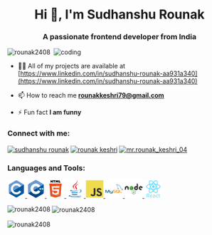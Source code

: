 <h1 align="center">Hi 👋, I'm Sudhanshu Rounak</h1>
<h3 align="center">A passionate frontend developer from India</h3>

<img align="right" alt="coding" width="400" src="https://i.pinimg.com/originals/38/a0/cc/38a0cc030a73b8592057bd7d01bfd56d.gif" img/>

<p align="left"> <img src="https://komarev.com/ghpvc/?username=rounak2408&label=Profile%20views&color=0e75b6&style=flat" alt="rounak2408" /> </p>

- 👨‍💻 All of my projects are available at [https://www.linkedin.com/in/sudhanshu-rounak-aa931a340](https://www.linkedin.com/in/sudhanshu-rounak-aa931a340)

- 📫 How to reach me **rounakkeshri79@gmail.com**

- ⚡ Fun fact **I am funny**

<h3 align="left">Connect with me:</h3>
<p align="left">
<a href="https://linkedin.com/in/sudhanshu rounak" target="blank"><img align="center" src="https://raw.githubusercontent.com/rahuldkjain/github-profile-readme-generator/master/src/images/icons/Social/linked-in-alt.svg" alt="sudhanshu rounak" height="30" width="40" /></a>
<a href="https://fb.com/rounak keshri" target="blank"><img align="center" src="https://raw.githubusercontent.com/rahuldkjain/github-profile-readme-generator/master/src/images/icons/Social/facebook.svg" alt="rounak keshri" height="30" width="40" /></a>
<a href="https://instagram.com/mr.rounak_keshri_04" target="blank"><img align="center" src="https://raw.githubusercontent.com/rahuldkjain/github-profile-readme-generator/master/src/images/icons/Social/instagram.svg" alt="mr.rounak_keshri_04" height="30" width="40" /></a>
</p>

<h3 align="left">Languages and Tools:</h3>
<p align="left"> <a href="https://www.cprogramming.com/" target="_blank" rel="noreferrer"> <img src="https://raw.githubusercontent.com/devicons/devicon/master/icons/c/c-original.svg" alt="c" width="40" height="40"/> </a> <a href="https://www.w3schools.com/cpp/" target="_blank" rel="noreferrer"> <img src="https://raw.githubusercontent.com/devicons/devicon/master/icons/cplusplus/cplusplus-original.svg" alt="cplusplus" width="40" height="40"/> </a> <a href="https://www.w3.org/html/" target="_blank" rel="noreferrer"> <img src="https://raw.githubusercontent.com/devicons/devicon/master/icons/html5/html5-original-wordmark.svg" alt="html5" width="40" height="40"/> </a> <a href="https://www.java.com" target="_blank" rel="noreferrer"> <img src="https://raw.githubusercontent.com/devicons/devicon/master/icons/java/java-original.svg" alt="java" width="40" height="40"/> </a> <a href="https://developer.mozilla.org/en-US/docs/Web/JavaScript" target="_blank" rel="noreferrer"> <img src="https://raw.githubusercontent.com/devicons/devicon/master/icons/javascript/javascript-original.svg" alt="javascript" width="40" height="40"/> </a> <a href="https://www.mysql.com/" target="_blank" rel="noreferrer"> <img src="https://raw.githubusercontent.com/devicons/devicon/master/icons/mysql/mysql-original-wordmark.svg" alt="mysql" width="40" height="40"/> </a> <a href="https://nodejs.org" target="_blank" rel="noreferrer"> <img src="https://raw.githubusercontent.com/devicons/devicon/master/icons/nodejs/nodejs-original-wordmark.svg" alt="nodejs" width="40" height="40"/> </a> <a href="https://reactjs.org/" target="_blank" rel="noreferrer"> <img src="https://raw.githubusercontent.com/devicons/devicon/master/icons/react/react-original-wordmark.svg" alt="react" width="40" height="40"/> </a> </p>

<p><img align="left" src="https://github-readme-stats.vercel.app/api/top-langs?username=rounak2408&show_icons=true&locale=en&layout=compact" alt="rounak2408" /></p>

<p>&nbsp;<img align="center" src="https://github-readme-stats.vercel.app/api?username=rounak2408&show_icons=true&locale=en" alt="rounak2408" /></p>

<p><img align="center" src="https://github-readme-streak-stats.herokuapp.com/?user=rounak2408&" alt="rounak2408" /></p>
